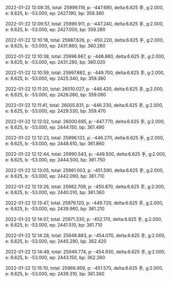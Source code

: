 2022-01-22 12:09:35, total: 25999.119, p: -447.690, delta:6.625 手, g:2.000, e: 6.625, b: -53.000, ep: 2427.190, bp: 359.360

2022-01-22 12:09:57, total: 25999.911, p: -447.240, delta:6.625 手, g:2.000, e: 6.625, b: -53.000, ep: 2427.000, bp: 359.280

2022-01-22 12:10:18, total: 25987.826, p: -450.220, delta:6.625 手, g:2.000, e: 6.625, b: -53.000, ep: 2431.860, bp: 360.260

2022-01-22 12:10:38, total: 25996.667, p: -448.880, delta:6.625 手, g:2.000, e: 6.625, b: -53.000, ep: 2431.280, bp: 360.020

2022-01-22 12:10:59, total: 25997.882, p: -449.700, delta:6.625 手, g:2.000, e: 6.625, b: -53.000, ep: 2425.340, bp: 359.380

2022-01-22 12:11:20, total: 26010.027, p: -446.420, delta:6.625 手, g:2.000, e: 6.625, b: -53.000, ep: 2426.060, bp: 359.060

2022-01-22 12:11:41, total: 26005.831, p: -446.230, delta:6.625 手, g:2.000, e: 6.625, b: -53.000, ep: 2429.530, bp: 359.470

2022-01-22 12:12:02, total: 26000.695, p: -447.770, delta:6.625 手, g:2.000, e: 6.625, b: -53.000, ep: 2444.150, bp: 361.490

2022-01-22 12:12:23, total: 25996.133, p: -446.270, delta:6.625 手, g:2.000, e: 6.625, b: -53.000, ep: 2448.610, bp: 361.860

2022-01-22 12:12:44, total: 25990.543, p: -449.500, delta:6.625 手, g:2.000, e: 6.625, b: -53.000, ep: 2444.500, bp: 361.750

2022-01-22 12:13:05, total: 25981.003, p: -451.590, delta:6.625 手, g:2.000, e: 6.625, b: -53.000, ep: 2442.090, bp: 361.710

2022-01-22 12:13:26, total: 25982.709, p: -450.870, delta:6.625 手, g:2.000, e: 6.625, b: -53.000, ep: 2440.010, bp: 361.360

2022-01-22 12:13:47, total: 25979.120, p: -449.720, delta:6.625 手, g:2.000, e: 6.625, b: -53.000, ep: 2439.960, bp: 361.210

2022-01-22 12:14:07, total: 25971.330, p: -452.170, delta:6.625 手, g:2.000, e: 6.625, b: -53.000, ep: 2441.510, bp: 361.710

2022-01-22 12:14:28, total: 25948.883, p: -454.070, delta:6.625 手, g:2.000, e: 6.625, b: -53.000, ep: 2445.290, bp: 362.420

2022-01-22 12:14:49, total: 25949.774, p: -454.930, delta:6.625 手, g:2.000, e: 6.625, b: -53.000, ep: 2443.150, bp: 362.260

2022-01-22 12:15:10, total: 25966.959, p: -451.570, delta:6.625 手, g:2.000, e: 6.625, b: -53.000, ep: 2439.310, bp: 361.360